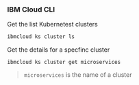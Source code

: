 ### IBM Cloud CLI

Get the list Kubernetest clusters
```bash
ibmcloud ks cluster ls
```

Get the details for a specfinc cluster
```
ibmcloud ks cluster get microservices
```
> `microservices` is the name of a cluster
